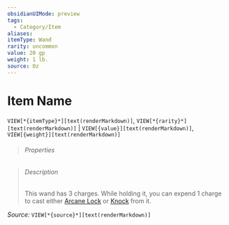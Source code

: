 ```yaml
---
obsidianUIMode: preview
tags:
  - Category/Item
aliases: 
itemType: Wand
rarity: uncommon
value: 20 gp
weight: 1 lb.
source: Oz
---
```




# Item Name
`VIEW[*{itemType}*][text(renderMarkdown)]`, `VIEW[*{rarity}*][text(renderMarkdown)]`  | `VIEW[{value}][text(renderMarkdown)]`,  `VIEW[{weight}][text(renderMarkdown)]` 

>###### Properties
>

>###### Description
>This wand has 3 charges. While holding it, you can expend 1 charge to cast either [Arcane Lock]() or [Knock]() from it. 

*Source:* `VIEW[*{source}*][text(renderMarkdown)]`